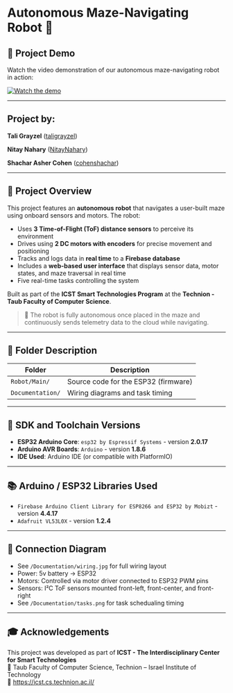 # Autonomous Maze-Navigating Robot 🤖

## 🎥 Project Demo

Watch the video demonstration of our autonomous maze-navigating robot in action:

[![Watch the demo](https://img.youtube.com/vi/NGwKag2HGF8/0.jpg)](https://www.youtube.com/watch?v=NGwKag2HGF8)

---

## Project by:
**Tali Grayzel** ([taligrayzel](https://github.com/taligrayzel))  

**Nitay Nahary** ([NitayNahary](https://github.com/NitayNahary))

**Shachar Asher Cohen** ([cohenshachar](https://github.com/cohenshachar))

---

## 📘 Project Overview

This project features an **autonomous robot** that navigates a user-built maze using onboard sensors and motors. The robot:

- Uses **3 Time-of-Flight (ToF) distance sensors** to perceive its environment
- Drives using **2 DC motors with encoders** for precise movement and positioning
- Tracks and logs data in **real time** to a **Firebase database**
- Includes a **web-based user interface** that displays sensor data, motor states, and maze traversal in real time
- Five real-time tasks controlling the system

Built as part of the **ICST Smart Technologies Program** at the **Technion - Taub Faculty of Computer Science**.

> 🧠 The robot is fully autonomous once placed in the maze and continuously sends telemetry data to the cloud while navigating.

---

## 📁 Folder Description

| Folder        | Description                                                                 |
|---------------|-----------------------------------------------------------------------------|
| `Robot/Main/` | Source code for the ESP32 (firmware)                                        |
| `Documentation/` | Wiring diagrams and task timing                                           |

---
## 🔧 SDK and Toolchain Versions

- **ESP32 Arduino Core**: `esp32 by Espressif Systems` - version **2.0.17**
- **Arduino AVR Boards**: `Arduino` - version **1.8.6**
- **IDE Used**: Arduino IDE (or compatible with PlatformIO)

---

## 📚 Arduino / ESP32 Libraries Used

- `Firebase Arduino Client Library for ESP8266 and ESP32 by Mobizt` - version **4.4.17**  
- `Adafruit VL53L0X` - version **1.2.4**  

---

## 🔌 Connection Diagram

- See `/Documentation/wiring.jpg` for full wiring layout
- Power: 5v battery → ESP32  
- Motors: Controlled via motor driver connected to ESP32 PWM pins  
- Sensors: I²C ToF sensors mounted front-left, front-center, and front-right
- See `/Documentation/tasks.png` for  task schedualing timing
---

## 🎓 Acknowledgements

This project was developed as part of **ICST - The Interdisciplinary Center for Smart Technologies**  
📍 Taub Faculty of Computer Science, Technion – Israel Institute of Technology  
🔗 https://icst.cs.technion.ac.il/


